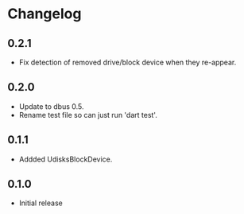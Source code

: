 # Changelog

## 0.2.1

* Fix detection of removed drive/block device when they re-appear.

## 0.2.0

* Update to dbus 0.5.
* Rename test file so can just run 'dart test'.

## 0.1.1

* Addded UdisksBlockDevice.

## 0.1.0

* Initial release
